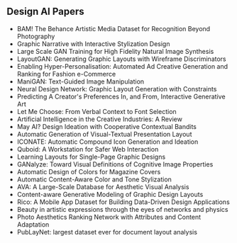 <h2> Design AI Papers </h2>


<ul>

                             

 <li><a target="_blank" href="https://github.com/manjunath5496/Design-AI-Papers/blob/master/g(1).pdf" style="text-decoration:none;">BAM! The Behance Artistic Media Dataset for Recognition Beyond Photography</a></li>

 <li><a target="_blank" href="https://github.com/manjunath5496/Design-AI-Papers/blob/master/g(2).pdf" style="text-decoration:none;">Graphic Narrative with Interactive Stylization Design</a></li>

<li><a target="_blank" href="https://github.com/manjunath5496/Design-AI-Papers/blob/master/g(3).pdf" style="text-decoration:none;">Large Scale GAN Training for High Fidelity Natural Image Synthesis</a></li>
 <li><a target="_blank" href="https://github.com/manjunath5496/Design-AI-Papers/blob/master/g(4).pdf" style="text-decoration:none;"> LayoutGAN: Generating Graphic Layouts with Wireframe Discriminators</a></li>                              
<li><a target="_blank" href="https://github.com/manjunath5496/Design-AI-Papers/blob/master/g(5).pdf" style="text-decoration:none;"> Enabling Hyper-Personalisation: Automated Ad Creative Generation and Ranking for Fashion e-Commerce</a></li>
<li><a target="_blank" href="https://github.com/manjunath5496/Design-AI-Papers/blob/master/g(6).pdf" style="text-decoration:none;">ManiGAN: Text-Guided Image Manipulation</a></li>
 <li><a target="_blank" href="https://github.com/manjunath5496/Design-AI-Papers/blob/master/g(7).pdf" style="text-decoration:none;">Neural Design Network: Graphic Layout
Generation with Constraints</a></li>

 <li><a target="_blank" href="https://github.com/manjunath5496/Design-AI-Papers/blob/master/g(8).pdf" style="text-decoration:none;"> Predicting A Creator's Preferences In, and From, Interactive Generative Art </a></li>
   <li><a target="_blank" href="https://github.com/manjunath5496/Design-AI-Papers/blob/master/g(9).pdf" style="text-decoration:none;">Let Me Choose: From Verbal Context to Font Selection</a></li>
  
   
 <li><a target="_blank" href="https://github.com/manjunath5496/Design-AI-Papers/blob/master/g(10).pdf" style="text-decoration:none;">Artificial Intelligence in the Creative Industries: A Review </a></li>                              
<li><a target="_blank" href="https://github.com/manjunath5496/Design-AI-Papers/blob/master/g(11).pdf" style="text-decoration:none;">May AI?
Design Ideation with Cooperative Contextual Bandits</a></li>
<li><a target="_blank" href="https://github.com/manjunath5496/Design-AI-Papers/blob/master/g(12).pdf" style="text-decoration:none;">Automatic Generation of Visual-Textual Presentation Layout</a></li>
<li><a target="_blank" href="https://github.com/manjunath5496/Design-AI-Papers/blob/master/g(13).pdf" style="text-decoration:none;">ICONATE:
Automatic Compound Icon Generation and Ideation</a></li>

<li><a target="_blank" href="https://github.com/manjunath5496/Design-AI-Papers/blob/master/g(14).pdf" style="text-decoration:none;">Quboid: A Workstation for Safer Web Interaction</a></li>
                              
<li><a target="_blank" href="https://github.com/manjunath5496/Design-AI-Papers/blob/master/g(15).pdf" style="text-decoration:none;">Learning Layouts for Single-Page Graphic
Designs</a></li>

<li><a target="_blank" href="https://github.com/manjunath5496/Design-AI-Papers/blob/master/g(16).pdf" style="text-decoration:none;">GANalyze: Toward Visual Definitions of Cognitive Image Properties</a></li>

  <li><a target="_blank" href="https://github.com/manjunath5496/Design-AI-Papers/blob/master/g(17).pdf" style="text-decoration:none;">Automatic Design of Colors for Magazine Covers </a></li>   
  
<li><a target="_blank" href="https://github.com/manjunath5496/Design-AI-Papers/blob/master/g(18).pdf" style="text-decoration:none;">Automatic Content-Aware Color and Tone Stylization</a></li> 

  
<li><a target="_blank" href="https://github.com/manjunath5496/Design-AI-Papers/blob/master/g(19).pdf" style="text-decoration:none;">AVA: A Large-Scale Database for Aesthetic Visual Analysis</a></li> 

<li><a target="_blank" href="https://github.com/manjunath5496/Design-AI-Papers/blob/master/g(20).pdf" style="text-decoration:none;">Content-aware Generative Modeling of Graphic Design Layouts</a></li>

<li><a target="_blank" href="https://github.com/manjunath5496/Design-AI-Papers/blob/master/g(21).pdf" style="text-decoration:none;">Rico: A Mobile App Dataset
for Building Data-Driven Design Applications</a></li>
<li><a target="_blank" href="https://github.com/manjunath5496/Design-AI-Papers/blob/master/g(22).pdf" style="text-decoration:none;">Beauty in artistic expressions through
the eyes of networks and physics</a></li> 
 <li><a target="_blank" href="https://github.com/manjunath5496/Design-AI-Papers/blob/master/g(23).pdf" style="text-decoration:none;">Photo Aesthetics Ranking Network with
Attributes and Content Adaptation</a></li> 
 

   <li><a target="_blank" href="https://github.com/manjunath5496/Design-AI-Papers/blob/master/g(24).pdf" style="text-decoration:none;">PubLayNet: largest dataset ever for document layout analysis</a></li>
 
 </ul>
